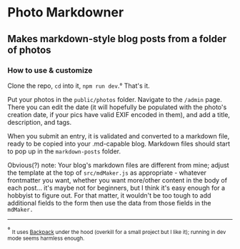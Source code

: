 # Photo Markdowner

## Makes markdown-style blog posts from a folder of photos

### How to use & customize

Clone the repo, `cd` into it, `npm run dev`.° That's it.

Put your photos in the `public/photos` folder. Navigate to the `/admin` page. There you can edit
the date (it will hopefully be populated with the photo's creation date, if your pics have valid
EXIF encoded in them), and add a title, description, and tags.

When you submit an entry, it is validated and converted to a markdown
file, ready to be copied into your .md-capable blog. Markdown files should start to pop up in
the `markdown-posts` folder.

Obvious(?) note: Your blog's markdown files are different from mine; adjust the template at the top
of `src/mdMaker.js` as appropriate - whatever frontmatter you want, whether you want
more/other content in the body of each post... it's maybe not for beginners, but I think
it's easy enough for a hobbyist to figure out. For that matter, it wouldn't be too
tough to add additional fields to the form then use the data from those fields in the
`mdMaker.`

---

° <sub> It uses [Backpack](https://www.npmjs.com/package/backpack-core)
under the hood (overkill for a small project but I like it); running in dev mode seems harmless enough.</sub>